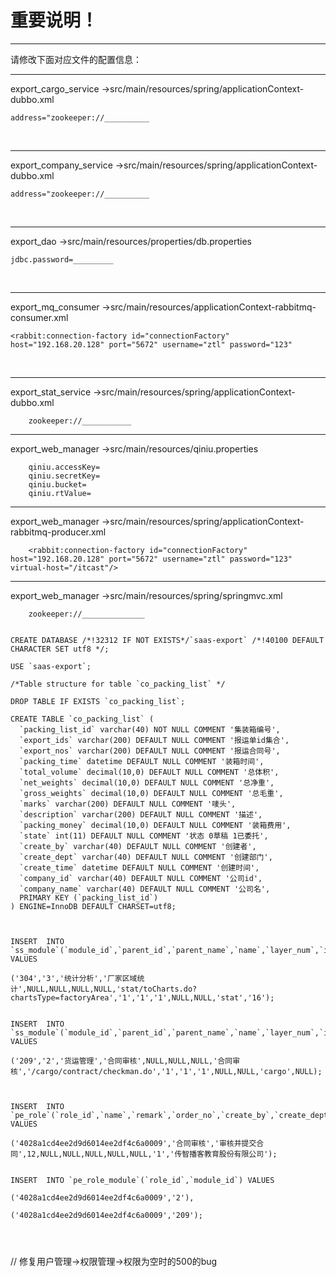 # 重要说明！





------

请修改下面对应文件的配置信息：
	
	

------

export_cargo_service ->src/main/resources/spring/applicationContext-dubbo.xml

	address="zookeeper://__________

​	

------


export_company_service ->src/main/resources/spring/applicationContext-dubbo.xml

	address="zookeeper://__________

​	

------

export_dao ->src/main/resources/properties/db.properties



```
jdbc.password=_________
```




​	

------

export_mq_consumer ->src/main/resources/applicationContext-rabbitmq-consumer.xml

	<rabbit:connection-factory id="connectionFactory" host="192.168.20.128" port="5672" username="ztl" password="123"

​	



------

export_stat_service ->src/main/resources/spring/applicationContext-dubbo.xml



```
	zookeeper://___________
```



------

export_web_manager ->src/main/resources/qiniu.properties

```
	qiniu.accessKey=
	qiniu.secretKey=
	qiniu.bucket=
	qiniu.rtValue=
```



------

export_web_manager ->src/main/resources/spring/applicationContext-rabbitmq-producer.xml

```
	<rabbit:connection-factory id="connectionFactory" host="192.168.20.128" port="5672" username="ztl" password="123" virtual-host="/itcast"/>
```



------

export_web_manager ->src/main/resources/spring/springmvc.xml

```
	zookeeper://______________
```






```mysql

CREATE DATABASE /*!32312 IF NOT EXISTS*/`saas-export` /*!40100 DEFAULT CHARACTER SET utf8 */;

USE `saas-export`;

/*Table structure for table `co_packing_list` */

DROP TABLE IF EXISTS `co_packing_list`;

CREATE TABLE `co_packing_list` (
  `packing_list_id` varchar(40) NOT NULL COMMENT '集装箱编号',
  `export_ids` varchar(200) DEFAULT NULL COMMENT '报运单id集合',
  `export_nos` varchar(200) DEFAULT NULL COMMENT '报运合同号',
  `packing_time` datetime DEFAULT NULL COMMENT '装箱时间',
  `total_volume` decimal(10,0) DEFAULT NULL COMMENT '总体积',
  `net_weights` decimal(10,0) DEFAULT NULL COMMENT '总净重',
  `gross_weights` decimal(10,0) DEFAULT NULL COMMENT '总毛重',
  `marks` varchar(200) DEFAULT NULL COMMENT '唛头',
  `description` varchar(200) DEFAULT NULL COMMENT '描述',
  `packing_money` decimal(10,0) DEFAULT NULL COMMENT '装箱费用',
  `state` int(11) DEFAULT NULL COMMENT '状态 0草稿 1已委托',
  `create_by` varchar(40) DEFAULT NULL COMMENT '创建者',
  `create_dept` varchar(40) DEFAULT NULL COMMENT '创建部门',
  `create_time` datetime DEFAULT NULL COMMENT '创建时间',
  `company_id` varchar(40) DEFAULT NULL COMMENT '公司id',
  `company_name` varchar(40) DEFAULT NULL COMMENT '公司名',
  PRIMARY KEY (`packing_list_id`)
) ENGINE=InnoDB DEFAULT CHARSET=utf8;



INSERT  INTO `ss_module`(`module_id`,`parent_id`,`parent_name`,`name`,`layer_num`,`is_leaf`,`ico`,`cpermission`,`curl`,`ctype`,`state`,`belong`,`cwhich`,`quote_num`,`remark`,`order_no`) VALUES 

('304','3','统计分析','厂家区域统计',NULL,NULL,NULL,NULL,'stat/toCharts.do?chartsType=factoryArea','1','1','1',NULL,NULL,'stat','16');


INSERT  INTO `ss_module`(`module_id`,`parent_id`,`parent_name`,`name`,`layer_num`,`is_leaf`,`ico`,`cpermission`,`curl`,`ctype`,`state`,`belong`,`cwhich`,`quote_num`,`remark`,`order_no`) VALUES 

('209','2','货运管理','合同审核',NULL,NULL,NULL,'合同审核','/cargo/contract/checkman.do','1','1','1',NULL,NULL,'cargo',NULL);



INSERT  INTO `pe_role`(`role_id`,`name`,`remark`,`order_no`,`create_by`,`create_dept`,`create_time`,`update_by`,`update_time`,`company_id`,`company_name`) VALUES 

('4028a1cd4ee2d9d6014ee2df4c6a0009','合同审核','审核并提交合同',12,NULL,NULL,NULL,NULL,NULL,'1','传智播客教育股份有限公司');


INSERT  INTO `pe_role_module`(`role_id`,`module_id`) VALUES 

('4028a1cd4ee2d9d6014ee2df4c6a0009','2'),

('4028a1cd4ee2d9d6014ee2df4c6a0009','209');




```

// 修复用户管理->权限管理->权限为空时的500的bug
